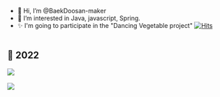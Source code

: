 - 👋 Hi, I’m @BaekDoosan-maker
- 🌱 I’m interested in Java, javascript, Spring. 
- ✨ I'm going to participate in the "Dancing Vegetable project"
                                                [![Hits](https://hits.seeyoufarm.com/api/count/incr/badge.svg?url=https://github.com/BaekDoosan-maker/Doosan.git)](https://hits.seeyoufarm.com)      
                                                <br>
##  🍎 2022 ##

<img src="https://github-readme-stats.vercel.app/api/top-langs/?username=BaekDoosan-maker&layout=compact"><br><br>
<img src="https://github-readme-stats.vercel.app/api?username=BaekDoosan-maker&show_icons=true">
